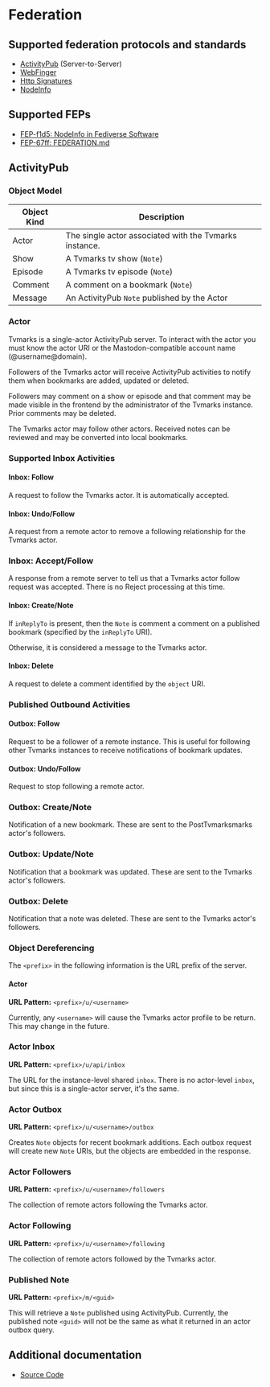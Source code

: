 # Federation

## Supported federation protocols and standards

- [ActivityPub](https://www.w3.org/TR/activitypub/) (Server-to-Server)
- [WebFinger](https://webfinger.net/)
- [Http Signatures](https://datatracker.ietf.org/doc/html/draft-cavage-http-signatures)
- [NodeInfo](https://nodeinfo.diaspora.software/)

## Supported FEPs

- [FEP-f1d5: NodeInfo in Fediverse Software](https://codeberg.org/fediverse/fep/src/branch/main/fep/f1d5/fep-f1d5.md)
- [FEP-67ff: FEDERATION.md](https://codeberg.org/fediverse/fep/src/branch/main/fep/67ff/fep-67ff.md)

## ActivityPub

### Object Model

| Object Kind | Description                                            |
| ----------- | ------------------------------------------------------ |
| Actor       | The single actor associated with the Tvmarks instance. |
| Show        | A Tvmarks tv show (`Note`)                             |
| Episode     | A Tvmarks tv episode (`Note`)                          |
| Comment     | A comment on a bookmark (`Note`)                       |
| Message     | An ActivityPub `Note` published by the Actor           |

### Actor

Tvmarks is a single-actor ActivityPub server. To interact with the actor you must know
the actor URI or the Mastodon-compatible account name (@username@domain).

Followers of the Tvmarks actor will receive ActivityPub activities to notify them when bookmarks are added, updated or deleted.

Followers may comment on a show or episode and that comment may be made visible in the frontend by the administrator of the Tvmarks instance. Prior comments may be deleted.

The Tvmarks actor may follow other actors. Received notes can be reviewed and may be converted into local bookmarks.

### Supported Inbox Activities

#### Inbox: Follow

A request to follow the Tvmarks actor. It is automatically accepted.

#### Inbox: Undo/Follow

A request from a remote actor to remove a following relationship for the Tvmarks actor.

### Inbox: Accept/Follow

A response from a remote server to tell us that a Tvmarks actor follow request was accepted. There is no Reject processing at this time.

#### Inbox: Create/Note

If `inReplyTo` is present, then the `Note` is comment a comment on a published bookmark (specified by the `inReplyTo` URI).

Otherwise, it is considered a message to the Tvmarks actor.

#### Inbox: Delete

A request to delete a comment identified by the `object` URI.

### Published Outbound Activities

#### Outbox: Follow

Request to be a follower of a remote instance. This is useful for following other Tvmarks instances to receive notifications of bookmark updates.

#### Outbox: Undo/Follow

Request to stop following a remote actor.

### Outbox: Create/Note

Notification of a new bookmark. These are sent to the PostTvmarksmarks actor's followers.

### Outbox: Update/Note

Notification that a bookmark was updated. These are sent to the Tvmarks actor's followers.

### Outbox: Delete

Notification that a note was deleted. These are sent to the Tvmarks actor's followers.

### Object Dereferencing

The `<prefix>` in the following information is the URL prefix of the server.

#### Actor

**URL Pattern:** `<prefix>/u/<username>`

Currently, any `<username>` will cause the Tvmarks actor profile to be return. This may change in the future.

### Actor Inbox

**URL Pattern:** `<prefix>/u/api/inbox`

The URL for the instance-level shared `inbox`. There is no actor-level `inbox`, but since this is a single-actor server, it's the same.

### Actor Outbox

**URL Pattern:** `<prefix>/u/<username>/outbox`

Creates `Note` objects for recent bookmark additions. Each outbox request will create new `Note` URIs, but the objects are embedded in the response.

### Actor Followers

**URL Pattern:** `<prefix>/u/<username>/followers`

The collection of remote actors following the Tvmarks actor.

### Actor Following

**URL Pattern:** `<prefix>/u/<username>/following`

The collection of remote actors followed by the Tvmarks actor.

### Published Note

**URL Pattern:** `<prefix>/m/<guid>`

This will retrieve a `Note` published using ActivityPub. Currently, the published note `<guid>` will not be the same as what it returned in an actor outbox query.

## Additional documentation

- [Source Code](https://github.com/stefanhayden/tvmarks)
